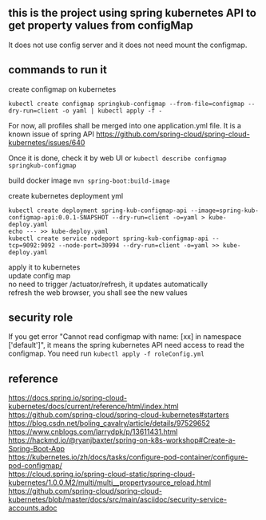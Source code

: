 
## this is the project using spring kubernetes API to get property values from configMap 
It does not use config server and it does not need mount the configmap.

## commands to run it 
create configmap on kubernetes
```
kubectl create configmap springkub-configmap --from-file=configmap --dry-run=client -o yaml | kubectl apply -f -
```
For now, all profiles shall be merged into one application.yml file. It is a known issue of spring API https://github.com/spring-cloud/spring-cloud-kubernetes/issues/640

Once it is done, check it by web UI or 
```kubectl describe configmap springkub-configmap```

build docker image 
```mvn spring-boot:build-image```

create kubernetes deployment yml
```
kubectl create deployment spring-kub-configmap-api --image=spring-kub-configmap-api:0.0.1-SNAPSHOT --dry-run=client -o=yaml > kube-deploy.yaml
echo --- >> kube-deploy.yaml
kubectl create service nodeport spring-kub-configmap-api --tcp=9092:9092 --node-port=30994 --dry-run=client -o=yaml >> kube-deploy.yaml
```

apply it to kubernetes  
update config map  
no need to trigger /actuator/refresh, it updates automatically  
refresh the web browser, you shall see the new values   

## security role
If you get error "Cannot read configmap with name: [xx] in namespace ['default']", it means the spring kubernetes API need access to read the configmap. You need run 
```kubectl apply -f roleConfig.yml```


## reference
https://docs.spring.io/spring-cloud-kubernetes/docs/current/reference/html/index.html  
https://github.com/spring-cloud/spring-cloud-kubernetes#starters  
https://blog.csdn.net/boling_cavalry/article/details/97529652  
https://www.cnblogs.com/larrydpk/p/13611431.html  
https://hackmd.io/@ryanjbaxter/spring-on-k8s-workshop#Create-a-Spring-Boot-App  
https://kubernetes.io/zh/docs/tasks/configure-pod-container/configure-pod-configmap/  
https://cloud.spring.io/spring-cloud-static/spring-cloud-kubernetes/1.0.0.M2/multi/multi__propertysource_reload.html  
https://github.com/spring-cloud/spring-cloud-kubernetes/blob/master/docs/src/main/asciidoc/security-service-accounts.adoc

